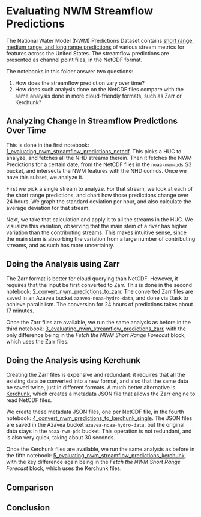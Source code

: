 # Evaluating NWM Streamflow Predictions

The National Water Model (NWM) Predictions Dataset contains [short range, medium range, and long range predictions][1] of various stream metrics for features across the United States. The streamflow predictions are presented as channel point files, in the NetCDF format.

The notebooks in this folder answer two questions:

  1. How does the streamflow prediction vary over time?
  2. How does such analysis done on the NetCDF files compare with the same analysis done in more cloud-friendly formats, such as Zarr or Kerchunk?

## Analyzing Change in Streamflow Predictions Over Time

This is done in the first notebook: [1_evaluating_nwm_streamflow_predictions_netcdf][2]. This picks a HUC to analyze, and fetches all the NHD streams therein. Then it fetches the NWM Predictions for a certain date, from the NetCDF files in the `noaa-nwm-pds` S3 bucket, and intersects the NWM features with the NHD comids. Once we have this subset, we analyze it.

First we pick a single stream to analyze. For that stream, we look at each of the short range predictions, and chart how those predictions change over 24 hours. We graph the standard deviation per hour, and also calculate the average deviation for that stream.

Next, we take that calculation and apply it to all the streams in the HUC. We visualize this variation, observing that the main stem of a river has higher variation than the contributing streams. This makes intuitive sense, since the main stem is absorbing the variation from a large number of contributing streams, and as such has more uncertainty.

## Doing the Analysis using Zarr

The Zarr format is better for cloud querying than NetCDF. However, it requires that the input be first converted to Zarr. This is done in the second notebook: [2_convert_nwm_predictions_to_zarr][3]. The converted Zarr files are saved in an Azavea bucket `azavea-noaa-hydro-data`, and done via Dask to achieve parallalism. The conversion for 24 hours of predictions takes about 17 minutes.

Once the Zarr files are available, we run the same analysis as before in the third notebook: [3_evaluating_nwm_streamflow_predictions_zarr][4], with the only difference being in the _Fetch the NWM Short Range Forecast_ block, which uses the Zarr files.

## Doing the Analysis using Kerchunk

Creating the Zarr files is expensive and redundant: it requires that all the existing data be converted into a new format, and also that the same data be saved twice, just in different formats. A much better alternative is [Kerchunk][5], which creates a metadata JSON file that allows the Zarr engine to read NetCDF files.

We create these metadata JSON files, one per NetCDF file, in the fourth notebook: [4_convert_nwm_predictions_to_kerchunk_single][6]. The JSON files are saved in the Azavea bucket `azavea-noaa-hydro-data`, but the original data stays in the `noaa-nwm-pds` bucket. This operation is not redundant, and is also very quick, taking about 30 seconds.

Once the Kerchunk files are available, we run the same analysis as before in the fifth notebook: [5_evaluating_nwm_streamflow_predictions_kerchunk][7], with the key difference again being in the _Fetch the NWM Short Range Forecast_ block, which uses the Kerchunk files.

## Comparison

## Conclusion


[1]: https://water.noaa.gov/about/output_file_contents
[2]: ./1_evaluating_nwm_streamflow_predictions_netcdf.ipynb
[3]: ./2_convert_nwm_predictions_to_zarr.ipynb
[4]: ./3_evaluating_nwm_streamflow_predictions_zarr.ipynb
[5]: https://github.com/fsspec/kerchunk
[6]: ./4_convert_nwm_predictions_to_kerchunk_single.ipynb
[7]: ./5_evaluating_nwm_streamflow_predictions_kerchunk.ipynb